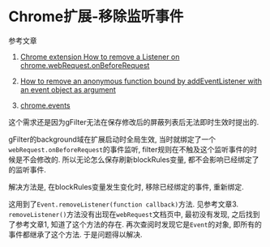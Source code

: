 # Chrome扩展-移除监听事件

参考文章

1. [Chrome extension How to remove a Listener on chrome.webRequest.onBeforeRequest](https://stackoverflow.com/questions/40888038/chrome-extension-how-to-remove-a-listener-on-chrome-webrequest-onbeforerequest)

2. [How to remove an anonymous function bound by addEventListener with an event object as argument](https://stackoverflow.com/questions/40668396/how-to-remove-an-anonymous-function-bound-by-addeventlistener-with-an-event-obje)

3. [chrome.events](https://developer.chrome.com/extensions/events)

这个需求还是因为gFilter无法在保存修改后的屏蔽列表后无法即时生效时提出的.

gFilter的background域在扩展启动时全局生效, 当时就绑定了一个`webRequest.onBeforeRequest`的事件监听, filter规则在不触及这个监听事件的时候是不会修改的. 所以无论怎么保存刷新blockRules变量, 都不会影响已经绑定了的监听事件.

解决方法是, 在blockRules变量发生变化时, 移除已经绑定的事件, 重新绑定.

这用到了`Event.removeListener(function callback)`方法. 见参考文章3. `removeListener()`方法没有出现在`webRequest`文档页中, 最初没有发现, 之后找到了参考文章1, 知道了这个方法的存在. 再次查阅时发现它是`Event`的对象, 即所有的事件都继承了这个方法. 于是问题得以解决.